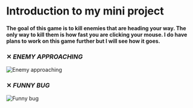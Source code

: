 # Introduction to my mini project

#### The goal of this game is to kill enemies that are heading your way. The only way to kill them is how fast you are clicking your mouse. I do have plans to work on this game further but I will see how it goes.

### ✕ ***ENEMY APPROACHING***
![Enemy approaching](https://github.com/90poitu/demo_game/blob/main/Screenshots/gameplay.png?raw=true)
### ✕ ***FUNNY BUG***
![Funny bug](https://raw.githubusercontent.com/90poitu/demo_game/main/Screenshots/233r.png)
